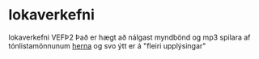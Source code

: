 # lokaverkefni
lokaverkefni VEFÞ2
Það er hægt að nálgast myndbönd og mp3 spilara af tónlistamönnunum [herna](https://sveinnoli.github.io/lokaverkefni/listamen.html) og svo ýtt er á "fleiri upplýsingar"
